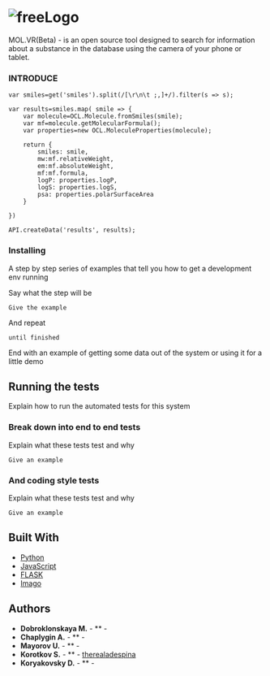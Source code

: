 # ![freeLogo](https://user-images.githubusercontent.com/49564849/68621524-05391080-04e1-11ea-907f-c0314c61416f.jpeg)

MOL.VR(Beta) - is an open source tool designed to search for information about a substance in the database using the camera of your phone or tablet.
 
### INTRODUCE



```
var smiles=get('smiles').split(/[\r\n\t ;,]+/).filter(s => s);

var results=smiles.map( smile => {
    var molecule=OCL.Molecule.fromSmiles(smile);
    var mf=molecule.getMolecularFormula();
    var properties=new OCL.MoleculeProperties(molecule);
    
    return {
        smiles: smile,
        mw:mf.relativeWeight,
        em:mf.absoluteWeight,
        mf:mf.formula,
        logP: properties.logP,
        logS: properties.logS,
        psa: properties.polarSurfaceArea
    }
    
})

API.createData('results', results);

```


### Installing

A step by step series of examples that tell you how to get a development env running

Say what the step will be

```
Give the example
```

And repeat

```
until finished
```

End with an example of getting some data out of the system or using it for a little demo

## Running the tests

Explain how to run the automated tests for this system

### Break down into end to end tests

Explain what these tests test and why

```
Give an example
```

### And coding style tests

Explain what these tests test and why

```
Give an example
```

## Built With

* [Python](https://www.python.org/)
* [JavaScript](https://www.javascript.com/)
* [FLASK](https://www.palletsprojects.com/p/flask/)
* [Imago](https://lifescience.opensource.epam.com/imago/imago_console.html)


## Authors

* **Dobroklonskaya M.** - ** - [](https://github.com/PurpleBooth)
* **Chaplygin A.** - ** - [](https://github.com/PurpleBooth)
* **Mayorov U.** - ** - [](https://github.com/PurpleBooth)
* **Korotkov S.** - ** - [therealadespina](https://github.com/therealadespina)
* **Koryakovsky D.** - ** - [](https://github.com/PurpleBooth)
